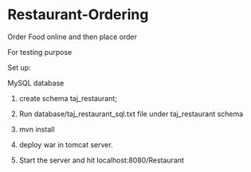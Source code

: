 # Restaurant-Ordering
Order Food online and then place order

For testing purpose

Set up:

MySQL database 

1. create schema taj_restaurant;
2. Run database/taj_restaurant_sql.txt file under taj_restaurant schema

3. mvn install 
4. deploy war in tomcat server.
5. Start the server and hit localhost:8080/Restaurant
